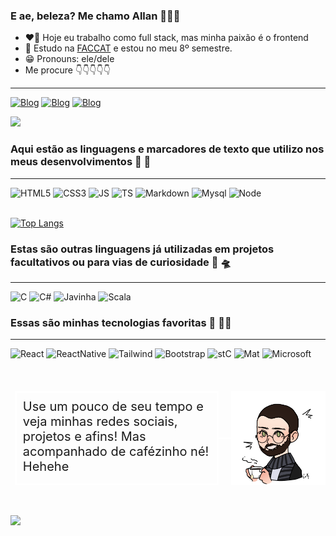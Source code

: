 ### E ae, beleza? Me chamo Allan 👋🏻😎

- ❤️‍🔥 Hoje eu trabalho como full stack, mas minha paixão é o frontend 
- 📌 Estudo na [FACCAT](https://www2.faccat.br/portal/) e estou no meu 8º semestre.
- 😁 Pronouns: ele/dele
- Me procure 👇👇👇👇👇
<hr />

[![Blog](https://img.shields.io/badge/Instagram-239120?style=for-the-badge&logo=instagram&logoColor=white)](https://www.instagram.com/allan_scain/)
[![Blog](https://img.shields.io/badge/Facebook-239120?style=for-the-badge&logo=facebook&logoColor=white)](https://www.facebook.com/allan.scain.5)
[![Blog](https://img.shields.io/badge/LinkedIn-0077B5?style=for-the-badge&logo=linkedin&logoColor=white)](https://www.linkedin.com/in/allan-scain-19802718a/)

![](https://github-readme-stats.vercel.app/api?username=AllanKevinScain&show_icons=true&theme=transparent)

### Aqui estão as linguagens e marcadores de texto que utilizo nos meus desenvolvimentos 🛵 🚀
<hr />

<div style="display: inline-block">
  <img src="https://img.shields.io/badge/HTML5-239120?style=for-the-badge&logo=html5&logoColor=white" alt="HTML5" />
  <img src="https://img.shields.io/badge/CSS3-239120?style=for-the-badge&logo=css3&logoColor=white" alt="CSS3" />
  <img src="https://img.shields.io/badge/JavaScript-F7DF1E?style=for-the-badge&logo=javascript&logoColor=black" alt="JS" />
  <img src="https://img.shields.io/badge/TypeScript-007ACC?style=for-the-badge&logo=typescript&logoColor=white" alt="TS" />
  <img src="https://img.shields.io/badge/Markdown-20232A?style=for-the-badge&logo=markdown&logoColor=white" alt="Markdown" />
  <img src="https://img.shields.io/badge/MySQL-00000F?style=for-the-badge&logo=mysql&logoColor=white" alt="Mysql" />
  <img src="https://img.shields.io/badge/Node.js-43853D?style=for-the-badge&logo=node.js&logoColor=white" alt="Node" />
</div> <br/><br/>

[![Top Langs](https://github-readme-stats.vercel.app/api/top-langs/?username=anuraghazra&layout=donut-vertical)](https://github.com/anuraghazra/github-readme-stats)

### Estas são outras linguagens já utilizadas em projetos facultativos ou para vias de curiosidade 🖖 🛸
<hr />

<div style="display: inline-block">
  <img src="https://img.shields.io/badge/C-00599C?style=for-the-badge&logo=c&logoColor=white" alt="C" />
  <img src="https://img.shields.io/badge/C%23-00599C?style=for-the-badge&logo=c-sharp&logoColor=white" alt="C#" />
  <img src="https://img.shields.io/badge/Java-ED8B00?style=for-the-badge&logo=openjdk&logoColor=white" alt="Javinha" />
  <img src="https://img.shields.io/badge/Scala-DC322F?style=for-the-badge&logo=scala&logoColor=white" alt="Scala" />
</div>

### Essas são minhas tecnologias favoritas 👏 💪🏻
<hr />

<div style="display: inline-block">
  <img src="https://img.shields.io/badge/React-20232A?style=for-the-badge&logo=react&logoColor=61DAFB" alt="React" />
  <img src="https://img.shields.io/badge/React_Native-20232A?style=for-the-badge&logo=react&logoColor=61DAFB" alt="ReactNative" />
  <img src="https://img.shields.io/badge/Tailwind_CSS-38B2AC?style=for-the-badge&logo=tailwind-css&logoColor=white" alt="Tailwind" />
  <img src="https://img.shields.io/badge/Bootstrap-563D7C?style=for-the-badge&logo=bootstrap&logoColor=white" alt="Bootstrap" />
  <img src="https://img.shields.io/badge/styled--components-DB7093?style=for-the-badge&logo=styled-components&logoColor=white" alt="stC" />
  <img src="https://img.shields.io/badge/Material--UI-0081CB?style=for-the-badge&logo=material-ui&logoColor=white" alt="Mat" />
  <img src="https://img.shields.io/badge/Microsoft-666666?style=for-the-badge&logo=microsoft&logoColor=white" alt="Microsoft" />
</div> <br /><br /> <br /><br />

<div style="
    display:flex;
    justify-content:end
  ">
    <div style="
      width:300px;
      padding: 10px;
      border-style:solid;
      border-color:#fff;
    ">
      <span style="font-size: 20px">Use um pouco de seu tempo e veja minhas redes sociais, projetos e afins! Mas acompanhado de cafézinho né! Hehehe</span>
    </div>
    <div style="width:20px;height:2px;background:#fff;align-self:center"></div>
    <img src="public/download20231102095820.png" alt="Avatar" style="width:30%" />
  </div>


<br /><br />
<img src="https://media.tenor.com/CCfr1f9DR9oAAAAM/querocafe-cafe.gif" style="width:30%">
